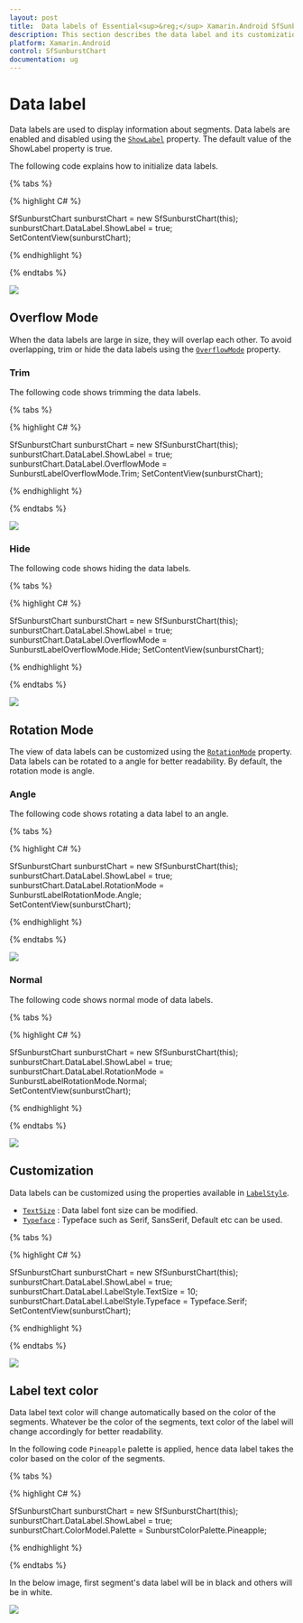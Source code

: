 ```yaml
---
layout: post
title:  Data labels of Essential<sup>&reg;</sup> Xamarin.Android SfSunburstChart
description: This section describes the data label and its customization.
platform: Xamarin.Android
control: SfSunburstChart
documentation: ug
---
```


# Data label

Data labels are used to display information about segments. Data labels are enabled and disabled using the [`ShowLabel`](https://help.syncfusion.com/cr/xamarin-android/Syncfusion.SfSunburstChart.Android.SunburstChartDataLabel.html#Syncfusion_SfSunburstChart_Android_SunburstChartDataLabel_ShowLabel) property. The default value of the ShowLabel property is true.

The following code explains how to initialize data labels.

{% tabs %} 

{% highlight C# %} 

  SfSunburstChart sunburstChart = new SfSunburstChart(this);
  sunburstChart.DataLabel.ShowLabel = true;  
  SetContentView(sunburstChart);         

{% endhighlight %}

{% endtabs %} 

![](Datalabel_images/DataLabel.jpg)

## Overflow Mode

When the data labels are large in size, they will overlap each other. To avoid overlapping, trim or hide the data labels using the [`OverflowMode`](https://help.syncfusion.com/cr/xamarin-android/Syncfusion.SfSunburstChart.Android.SunburstChartDataLabel.html#Syncfusion_SfSunburstChart_Android_SunburstChartDataLabel_OverflowMode) property.

### Trim

The following code shows trimming the data labels.

{% tabs %} 

{% highlight C# %} 

  SfSunburstChart sunburstChart = new SfSunburstChart(this);
  sunburstChart.DataLabel.ShowLabel = true; 
  sunburstChart.DataLabel.OverflowMode = SunburstLabelOverflowMode.Trim; 
  SetContentView(sunburstChart);  

{% endhighlight %}

{% endtabs %} 

![](Datalabel_images/Trim.jpg)

### Hide

The following code shows hiding the data labels.

{% tabs %}

{% highlight C# %} 

  SfSunburstChart sunburstChart = new SfSunburstChart(this);
  sunburstChart.DataLabel.ShowLabel = true; 
  sunburstChart.DataLabel.OverflowMode = SunburstLabelOverflowMode.Hide; 
  SetContentView(sunburstChart);           

{% endhighlight %}

{% endtabs %} 

![](Datalabel_images/Hide.jpg)

## Rotation Mode

The view of data labels can be customized using the [`RotationMode`](https://help.syncfusion.com/cr/xamarin-android/Syncfusion.SfSunburstChart.Android.SunburstChartDataLabel.html#Syncfusion_SfSunburstChart_Android_SunburstChartDataLabel_RotationMode) property. Data labels can be rotated to a angle for better readability. By default, the rotation mode is angle.

### Angle

The following code shows rotating a data label to an angle.

{% tabs %} 

{% highlight C# %} 

  SfSunburstChart sunburstChart = new SfSunburstChart(this);
  sunburstChart.DataLabel.ShowLabel = true; 
  sunburstChart.DataLabel.RotationMode = SunburstLabelRotationMode.Angle;           
  SetContentView(sunburstChart);         

{% endhighlight %}

{% endtabs %} 

![](Datalabel_images/DataLabel.jpg)

### Normal

The following code shows normal mode of data labels.

{% tabs %} 

{% highlight C# %} 

  SfSunburstChart sunburstChart = new SfSunburstChart(this);
  sunburstChart.DataLabel.ShowLabel = true; 
  sunburstChart.DataLabel.RotationMode = SunburstLabelRotationMode.Normal;         
  SetContentView(sunburstChart);              

{% endhighlight %}

{% endtabs %} 

![](Datalabel_images/NormalMode.jpg)

## Customization

Data labels can be customized using the properties available in [`LabelStyle`](https://help.syncfusion.com/cr/xamarin-android/Syncfusion.SfSunburstChart.Android.SunburstChartDataLabel.html#Syncfusion_SfSunburstChart_Android_SunburstChartDataLabel_LabelStyle).

* [`TextSize`](https://help.syncfusion.com/cr/xamarin-android/Syncfusion.SfSunburstChart.Android.SunburstChartLabelStyle.html#Syncfusion_SfSunburstChart_Android_SunburstChartLabelStyle_TextSize) : Data label font size can be modified.
* [`Typeface`](https://help.syncfusion.com/cr/xamarin-android/Syncfusion.SfSunburstChart.Android.SunburstChartLabelStyle.html#Syncfusion_SfSunburstChart_Android_SunburstChartLabelStyle_Typeface) : Typeface such as Serif, SansSerif, Default etc can be used.

{% tabs %} 

{% highlight C# %} 

  SfSunburstChart sunburstChart = new SfSunburstChart(this);
  sunburstChart.DataLabel.ShowLabel = true;           
  sunburstChart.DataLabel.LabelStyle.TextSize = 10;
  sunburstChart.DataLabel.LabelStyle.Typeface = Typeface.Serif;
  SetContentView(sunburstChart);  

{% endhighlight %}

{% endtabs %} 

![](Datalabel_images/LabelStyle.png)

## Label text color

Data label text color will change automatically based on the color of the segments. Whatever be the color of the segments, text color of the label will change accordingly for better readability.

In the following code `Pineapple` palette is applied, hence data label takes the color based on the color of the segments.

{% tabs %} 

{% highlight C# %}

  SfSunburstChart sunburstChart = new SfSunburstChart(this);
  sunburstChart.DataLabel.ShowLabel = true;  
  sunburstChart.ColorModel.Palette = SunburstColorPalette.Pineapple;

{% endhighlight %}

{% endtabs %} 

In the below image, first segment's data label will be in black and others will be in white.

![](Datalabel_images/DataLabelColor.png)
